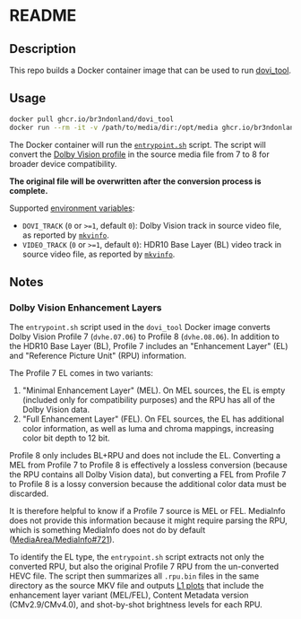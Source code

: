# README

## Description

This repo builds a Docker container image that can be used to run [dovi_tool](https://github.com/quietvoid/dovi_tool).

## Usage

```sh
docker pull ghcr.io/br3ndonland/dovi_tool
docker run --rm -it -v /path/to/media/dir:/opt/media ghcr.io/br3ndonland/dovi_tool '<filename>' dvhe.07
```

The Docker container will run the [`entrypoint.sh`](./dovi_tool/entrypoint.sh) script. The script will convert the [Dolby Vision profile](https://professionalsupport.dolby.com/s/article/What-is-Dolby-Vision-Profile?language=en_US) in the source media file from 7 to 8 for broader device compatibility.

**The original file will be overwritten after the conversion process is complete.**

Supported [environment variables](https://docs.docker.com/reference/cli/docker/container/run/#env):

- `DOVI_TRACK` (`0` or `>=1`, default `0`): Dolby Vision track in source video file, as reported by [`mkvinfo`](https://mkvtoolnix.download/doc/mkvinfo.html).
- `VIDEO_TRACK` (`0` or `>=1`, default `0`): HDR10 Base Layer (BL) video track in source video file, as reported by [`mkvinfo`](https://mkvtoolnix.download/doc/mkvinfo.html).

## Notes

### Dolby Vision Enhancement Layers

The `entrypoint.sh` script used in the `dovi_tool` Docker image converts Dolby Vision Profile 7 (`dvhe.07.06`) to Profile 8 (`dvhe.08.06`). In addition to the HDR10 Base Layer (BL), Profile 7 includes an "Enhancement Layer" (EL) and "Reference Picture Unit" (RPU) information.

The Profile 7 EL comes in two variants:

1. "Minimal Enhancement Layer" (MEL). On MEL sources, the EL is empty (included only for compatibility purposes) and the RPU has all of the Dolby Vision data.
2. "Full Enhancement Layer" (FEL). On FEL sources, the EL has additional color information, as well as luma and chroma mappings, increasing color bit depth to 12 bit.

Profile 8 only includes BL+RPU and does not include the EL. Converting a MEL from Profile 7 to Profile 8 is effectively a lossless conversion (because the RPU contains all Dolby Vision data), but converting a FEL from Profile 7 to Profile 8 is a lossy conversion because the additional color data must be discarded.

It is therefore helpful to know if a Profile 7 source is MEL or FEL. MediaInfo does not provide this information because it might require parsing the RPU, which is something MediaInfo does not do by default ([MediaArea/MediaInfo#721](https://github.com/MediaArea/MediaInfo/issues/721)).

To identify the EL type, the `entrypoint.sh` script extracts not only the converted RPU, but also the original Profile 7 RPU from the un-converted HEVC file. The script then summarizes all `.rpu.bin` files in the same directory as the source MKV file and outputs [L1 plots](https://professionalsupport.dolby.com/s/article/Dolby-Vision-Content-Creation-Best-Practices-Guide?language=en_US) that include the enhancement layer variant (MEL/FEL), Content Metadata version (CMv2.9/CMv4.0), and shot-by-shot brightness levels for each RPU.
